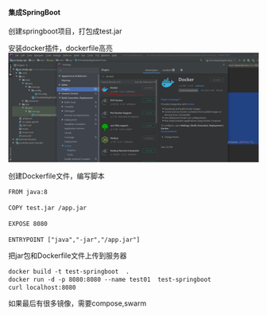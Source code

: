 #### 集成SpringBoot

创建springboot项目，打包成test.jar

安装docker插件，dockerfile高亮
![docker](../pic/docker/docker15.png)

创建Dockerfile文件，编写脚本
```
FROM java:8

COPY test.jar /app.jar

EXPOSE 8080

ENTRYPOINT ["java","-jar","/app.jar"]
```

把jar包和Dockerfile文件上传到服务器

```
docker build -t test-springboot  .
docker run -d -p 8080:8080 --name test01  test-springboot
curl localhost:8080
```

如果最后有很多镜像，需要compose,swarm
